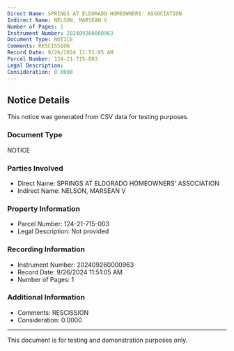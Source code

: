 ```yaml
---
Direct Name: SPRINGS AT ELDORADO HOMEOWNERS' ASSOCIATION
Indirect Name: NELSON, MARSEAN V
Number of Pages: 1
Instrument Number: 202409260000963
Document Type: NOTICE
Comments: RESCISSION
Record Date: 9/26/2024 11:51:05 AM
Parcel Number: 124-21-715-003
Legal Description: 
Consideration: 0.0000
---
```


## Notice Details

This notice was generated from CSV data for testing purposes.

### Document Type
NOTICE

### Parties Involved
- Direct Name: SPRINGS AT ELDORADO HOMEOWNERS' ASSOCIATION
- Indirect Name: NELSON, MARSEAN V

### Property Information
- Parcel Number: 124-21-715-003
- Legal Description: Not provided

### Recording Information
- Instrument Number: 202409260000963
- Record Date: 9/26/2024 11:51:05 AM
- Number of Pages: 1

### Additional Information
- Comments: RESCISSION
- Consideration: 0.0000

---

This document is for testing and demonstration purposes only.
